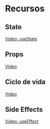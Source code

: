 # Recursos

## State

[Video: useState](https://youtu.be/Ewq5U3skVfU)

## Props

[Video](https://youtu.be/SxK_pgoticY)

## Ciclo de vida

[Video](https://youtu.be/2dND8evRRls)

## Side Effects

[Video: useEffect](https://youtu.be/TBxpAhpQqYk)
